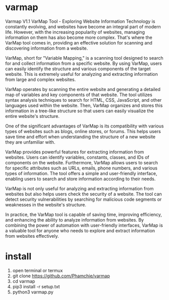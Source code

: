 # varmap
Varmap V1.1
VarMap Tool - Exploring Website Information
Technology is constantly evolving, and websites have become an integral part of modern life. However, with the increasing popularity of websites, managing information on them has also become more complex. That's where the VarMap tool comes in, providing an effective solution for scanning and discovering information from a website.

VarMap, short for "Variable Mapping," is a scanning tool designed to search for and collect information from a specific website. By using VarMap, users can easily identify the structure and various components of the target website. This is extremely useful for analyzing and extracting information from large and complex websites.

VarMap operates by scanning the entire website and generating a detailed map of variables and key components of that website. The tool utilizes syntax analysis techniques to search for HTML, CSS, JavaScript, and other languages used within the website. Then, VarMap organizes and stores this information in a tree-like structure so that users can easily visualize the entire website's structure.

One of the significant advantages of VarMap is its compatibility with various types of websites such as blogs, online stores, or forums. This helps users save time and effort when understanding the structure of a new website they are unfamiliar with.

VarMap provides powerful features for extracting information from websites. Users can identify variables, constants, classes, and IDs of components on the website. Furthermore, VarMap allows users to search for specific attributes such as URLs, emails, phone numbers, and various types of information. The tool offers a simple and user-friendly interface, enabling users to search and store information according to their needs.

VarMap is not only useful for analyzing and extracting information from websites but also helps users check the security of a website. The tool can detect security vulnerabilities by searching for malicious code segments or weaknesses in the website's structure.

In practice, the VarMap tool is capable of saving time, improving efficiency, and enhancing the ability to analyze information from websites. By combining the power of automation with user-friendly interfaces, VarMap is a valuable tool for anyone who needs to explore and extract information from websites effectively.

# install
1. open terminal or termux
2. git clone https://github.com/Phamchie/varmap
3. cd varmap
4. pip3 install -r setup.txt
5. python3 varmap.py
